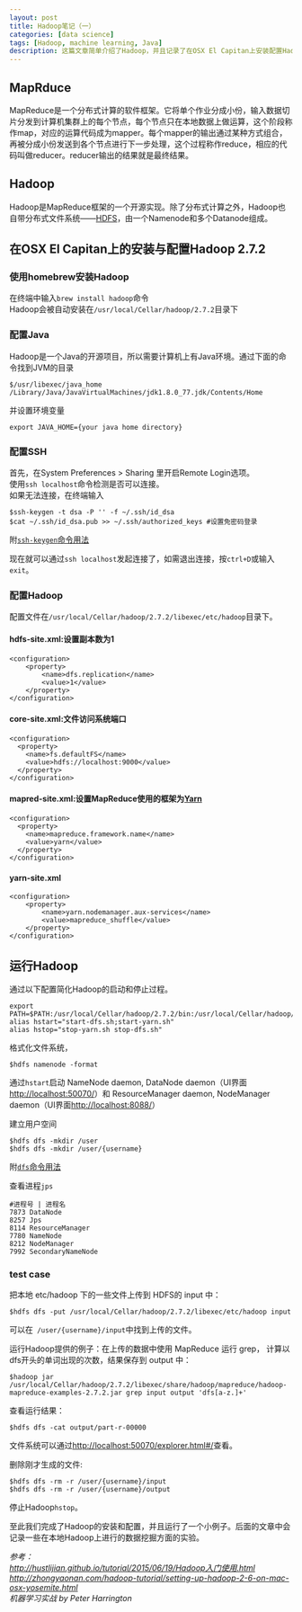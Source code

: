 ```yaml
---
layout: post
title: Hadoop笔记（一）
categories: [data science]
tags: [Hadoop, machine learning, Java]
description: 这篇文章简单介绍了Hadoop，并且记录了在OSX El Capitan上安装配置Hadoop的过程。
---
```

## MapRduce
MapReduce是一个分布式计算的软件框架。它将单个作业分成小份，输入数据切片分发到计算机集群上的每个节点，每个节点只在本地数据上做运算，这个阶段称作map，对应的运算代码成为mapper。每个mapper的输出通过某种方式组合，再被分成小份发送到各个节点进行下一步处理，这个过程称作reduce，相应的代码叫做reducer。reducer输出的结果就是最终结果。

## Hadoop
Hadoop是MapReduce框架的一个开源实现。除了分布式计算之外，Hadoop也自带分布式文件系统——[HDFS](https://hadoop.apache.org/docs/r1.2.1/hdfs_design.html)，由一个Namenode和多个Datanode组成。

## 在OSX El Capitan上的安装与配置Hadoop 2.7.2

### 使用homebrew安装Hadoop
在终端中输入```brew install hadoop```命令   
Hadoop会被自动安装在```/usr/local/Cellar/hadoop/2.7.2```目录下

### 配置Java
Hadoop是一个Java的开源项目，所以需要计算机上有Java环境。通过下面的命令找到JVM的目录

    $/usr/libexec/java_home 
    /Library/Java/JavaVirtualMachines/jdk1.8.0_77.jdk/Contents/Home

并设置环境变量

    export JAVA_HOME={your java home directory}
    
### 配置SSH
首先，在System Preferences > Sharing 里开启Remote Login选项。  
使用```ssh localhost```命令检测是否可以连接。  
如果无法连接，在终端输入

    $ssh-keygen -t dsa -P '' -f ~/.ssh/id_dsa
    $cat ~/.ssh/id_dsa.pub >> ~/.ssh/authorized_keys #设置免密码登录

附[```ssh-keygen```命令用法](http://www.delafond.org/traducmanfr/man/man1/ssh-keygen.1.html)

现在就可以通过```ssh localhost```发起连接了，如需退出连接，按```ctrl+D```或输入```exit```。

### 配置Hadoop
配置文件在```/usr/local/Cellar/hadoop/2.7.2/libexec/etc/hadoop```目录下。

#### hdfs-site.xml:设置副本数为1

    <configuration>
        <property>
            <name>dfs.replication</name>
            <value>1</value>
        </property>
    </configuration>
    
#### core-site.xml:文件访问系统端口

    <configuration>
      <property>
        <name>fs.defaultFS</name>
        <value>hdfs://localhost:9000</value>
      </property>
    </configuration>

#### mapred-site.xml:设置MapReduce使用的框架为[Yarn](https://hadoop.apache.org/docs/r2.7.1/hadoop-yarn/hadoop-yarn-site/YARN.html)

    <configuration>
      <property>
        <name>mapreduce.framework.name</name>
        <value>yarn</value>
      </property>
    </configuration>

#### yarn-site.xml

    <configuration>
        <property>
            <name>yarn.nodemanager.aux-services</name>
            <value>mapreduce_shuffle</value>
        </property>
    </configuration>
    
## 运行Hadoop
通过以下配置简化Hadoop的启动和停止过程。

    export PATH=$PATH:/usr/local/Cellar/hadoop/2.7.2/bin:/usr/local/Cellar/hadoop/2.7.2/sbin
    alias hstart="start-dfs.sh;start-yarn.sh"
    alias hstop="stop-yarn.sh stop-dfs.sh"
    
格式化文件系统，

    $hdfs namenode -format
    
通过```hstart```启动 NameNode daemon, DataNode daemon（UI界面[http://localhost:50070/](http://localhost:50070/)）和 ResourceManager daemon, NodeManager daemon（UI界面[http://localhost:8088/](http://localhost:8088/)）

建立用户空间

    $hdfs dfs -mkdir /user
    $hdfs dfs -mkdir /user/{username}
    
附[```dfs```命令用法](http://hadoop.apache.org/docs/current/hadoop-project-dist/hadoop-common/FileSystemShell.html)

查看进程```jps```
    
    #进程号 | 进程名
    7873 DataNode
    8257 Jps
    8114 ResourceManager
    7780 NameNode
    8212 NodeManager
    7992 SecondaryNameNode
    
### test case
把本地 etc/hadoop 下的一些文件上传到 HDFS的 input 中：

    $hdfs dfs -put /usr/local/Cellar/hadoop/2.7.2/libexec/etc/hadoop input

可以在``` /user/{username}/input```中找到上传的文件。

运行Hadoop提供的例子：在上传的数据中使用 MapReduce 运行 grep， 计算以dfs开头的单词出现的次数，结果保存到 output 中：

    $hadoop jar /usr/local/Cellar/hadoop/2.7.2/libexec/share/hadoop/mapreduce/hadoop-mapreduce-examples-2.7.2.jar grep input output 'dfs[a-z.]+'

查看运行结果：

    $hdfs dfs -cat output/part-r-00000
    
文件系统可以通过[http://localhost:50070/explorer.html#/](http://localhost:50070/explorer.html#/)查看。

删除刚才生成的文件:

    $hdfs dfs -rm -r /user/{username}/input
    $hdfs dfs -rm -r /user/{username}/output

停止Hadoop```hstop```。

至此我们完成了Hadoop的安装和配置，并且运行了一个小例子。后面的文章中会记录一些在本地Hadoop上进行的数据挖掘方面的实验。


*参考：  
http://hustlijian.github.io/tutorial/2015/06/19/Hadoop入门使用.html  
http://zhongyaonan.com/hadoop-tutorial/setting-up-hadoop-2-6-on-mac-osx-yosemite.html  
机器学习实战 by Peter Harrington*

